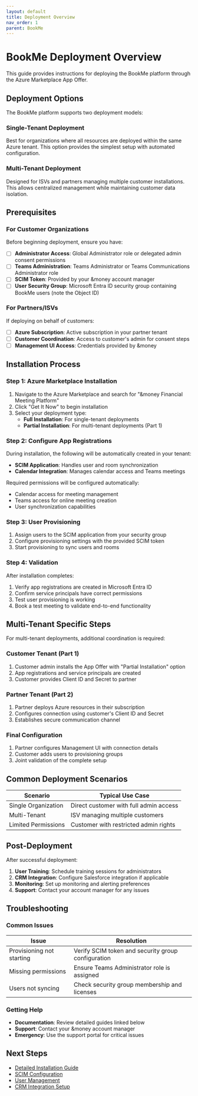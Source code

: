 ```yaml
---
layout: default
title: Deployment Overview
nav_order: 1
parent: BookMe
---
```


# BookMe Deployment Overview

This guide provides instructions for deploying the BookMe platform through the Azure Marketplace App Offer.

## Deployment Options

The BookMe platform supports two deployment models:

### Single-Tenant Deployment

Best for organizations where all resources are deployed within the same Azure tenant. This option provides the simplest setup with automated configuration.

### Multi-Tenant Deployment

Designed for ISVs and partners managing multiple customer installations. This allows centralized management while maintaining customer data isolation.

## Prerequisites

### For Customer Organizations

Before beginning deployment, ensure you have:

- [ ] **Administrator Access**: Global Administrator role or delegated admin consent permissions
- [ ] **Teams Administration**: Teams Administrator or Teams Communications Administrator role
- [ ] **SCIM Token**: Provided by your &money account manager
- [ ] **User Security Group**: Microsoft Entra ID security group containing BookMe users (note the Object ID)

### For Partners/ISVs

If deploying on behalf of customers:

- [ ] **Azure Subscription**: Active subscription in your partner tenant
- [ ] **Customer Coordination**: Access to customer's admin for consent steps
- [ ] **Management UI Access**: Credentials provided by &money

## Installation Process

### Step 1: Azure Marketplace Installation

1. Navigate to the Azure Marketplace and search for "&money Financial Meeting Platform"
2. Click "Get It Now" to begin installation
3. Select your deployment type:
   - **Full Installation**: For single-tenant deployments
   - **Partial Installation**: For multi-tenant deployments (Part 1)

### Step 2: Configure App Registrations

During installation, the following will be automatically created in your tenant:

- **SCIM Application**: Handles user and room synchronization
- **Calendar Integration**: Manages calendar access and Teams meetings

Required permissions will be configured automatically:

- Calendar access for meeting management
- Teams access for online meeting creation
- User synchronization capabilities

### Step 3: User Provisioning

1. Assign users to the SCIM application from your security group
2. Configure provisioning settings with the provided SCIM token
3. Start provisioning to sync users and rooms

### Step 4: Validation

After installation completes:

1. Verify app registrations are created in Microsoft Entra ID
2. Confirm service principals have correct permissions
3. Test user provisioning is working
4. Book a test meeting to validate end-to-end functionality

## Multi-Tenant Specific Steps

For multi-tenant deployments, additional coordination is required:

### Customer Tenant (Part 1)

1. Customer admin installs the App Offer with "Partial Installation" option
2. App registrations and service principals are created
3. Customer provides Client ID and Secret to partner

### Partner Tenant (Part 2)

1. Partner deploys Azure resources in their subscription
2. Configures connection using customer's Client ID and Secret
3. Establishes secure communication channel

### Final Configuration

1. Partner configures Management UI with connection details
2. Customer adds users to provisioning groups
3. Joint validation of the complete setup

## Common Deployment Scenarios

| Scenario            | Typical Use Case                       |
| ------------------- | -------------------------------------- |
| Single Organization | Direct customer with full admin access |
| Multi-Tenant        | ISV managing multiple customers        |
| Limited Permissions | Customer with restricted admin rights  |

## Post-Deployment

After successful deployment:

1. **User Training**: Schedule training sessions for administrators
2. **CRM Integration**: Configure Salesforce integration if applicable
3. **Monitoring**: Set up monitoring and alerting preferences
4. **Support**: Contact your account manager for any issues

## Troubleshooting

### Common Issues

| Issue                     | Resolution                                         |
| ------------------------- | -------------------------------------------------- |
| Provisioning not starting | Verify SCIM token and security group configuration |
| Missing permissions       | Ensure Teams Administrator role is assigned        |
| Users not syncing         | Check security group membership and licenses       |

### Getting Help

- **Documentation**: Review detailed guides linked below
- **Support**: Contact your &money account manager
- **Emergency**: Use the support portal for critical issues

## Next Steps

- [Detailed Installation Guide](marketplace-installation)
- [SCIM Configuration](scim-provisioning-setup)
- [User Management](/docs/deployment/configuration/scim-provisioning)
- [CRM Integration Setup](salesforce-setup)
